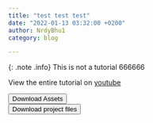 ```yaml
---
title: "test test test"
date: "2022-01-13 03:32:00 +0200"
author: NrdyBhu1
category: blog 

---
```




{: .note .info}
This is not a tutorial 666666

View the entire tutorial on [youtube](https://www.youtube.com/playlist?list=PLRaOHS3cZ5NvarY2OpFhzBl5aoGQF_8Ub)

<a href="{{ '/zips/whack-mole-assets.zip' | relative_url }}"><button>Download Assets <i class="fas fa-download"></i></button></a> \
<a href="https://github.com/NrdyBhu1/Mouse-Cursor-Follow/archive/master.zip"><button>Download project files <i class="fas fa-download"></i></button></a> 

